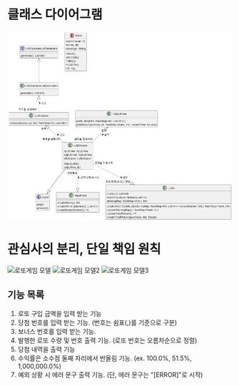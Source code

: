 # 클래스 다이어그램
![LottoClassDiagram](../docs/LottoDiagram-0.png)

# 관심사의 분리, 단일 책임 원칙
![로또게임 모델](https://user-images.githubusercontent.com/70472417/230722751-55376b2b-8a3d-45f8-b08d-5ec6fc1033ba.jpg)
![로또게임 모델2](https://user-images.githubusercontent.com/70472417/230722815-41ea60d3-f668-4443-a4d9-52d1ea6fb38c.jpg)
![로또게임 모델3](https://user-images.githubusercontent.com/70472417/230722819-9a54a157-1164-4215-b7a4-04ccc5c9a3e4.jpg)


## 기능 목록

1. 로또 구입 금액을 입력 받는 기능
2. 당첨 번호를 입력 받는 기능. (번호는 쉼표(,)를 기준으로 구분)
3. 보너스 번호를 입력 받는 기능.
4. 발행한 로또 수량 및 번호 출력 기능. (로또 번호는 오름차순으로 정렬)
5. 당첨 내역을 출력 기능
6. 수익률은 소수점 둘째 자리에서 반올림 기능. (ex. 100.0%, 51.5%, 1,000,000.0%)
7. 예외 상황 시 에러 문구 출력 기능. (단, 에러 문구는 "[ERROR]"로 시작)
